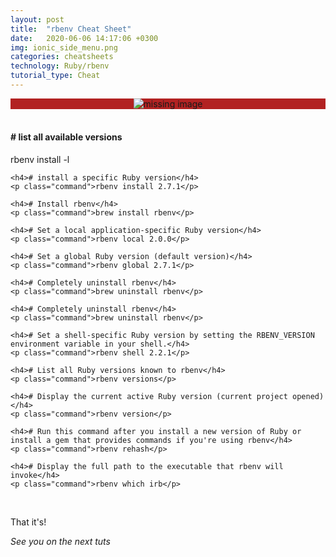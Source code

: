 ```yaml
---
layout: post
title:  "rbenv Cheat Sheet"
date:   2020-06-06 14:17:06 +0300
img: ionic_side_menu.png
categories: cheatsheets
technology: Ruby/rbenv
tutorial_type: Cheat
---
```


<div align="center" style="background-color:#B22222"> 
<img srcset="
  https://drive.google.com/uc?id=1iW42TfZZQnPVwxPhMBnoH_IgiPCnodFv 1x,
  https://drive.google.com/uc?id=1iW42TfZZQnPVwxPhMBnoH_IgiPCnodFv 3.5x
" alt="missing image">
</div>
<br>


<div class="window">
  <div class="terminal">
    <h4># list all available versions</h4>
    <p class="command">rbenv install -l</p>
  
    <h4># install a specific Ruby version</h4>
    <p class="command">rbenv install 2.7.1</p>

    <h4># Install rbenv</h4>
    <p class="command">brew install rbenv</p>

    <h4># Set a local application-specific Ruby version</h4>
    <p class="command">rbenv local 2.0.0</p>

    <h4># Set a global Ruby version (default version)</h4>
    <p class="command">rbenv global 2.7.1</p>

    <h4># Completely uninstall rbenv</h4>
    <p class="command">brew uninstall rbenv</p>

    <h4># Completely uninstall rbenv</h4>
    <p class="command">brew uninstall rbenv</p>

    <h4># Set a shell-specific Ruby version by setting the RBENV_VERSION environment variable in your shell.</h4>
    <p class="command">rbenv shell 2.2.1</p>

    <h4># List all Ruby versions known to rbenv</h4>
    <p class="command">rbenv versions</p>

    <h4># Display the current active Ruby version (current project opened)</h4>
    <p class="command">rbenv version</p>

    <h4># Run this command after you install a new version of Ruby or install a gem that provides commands if you're using rbenv</h4>
    <p class="command">rbenv rehash</p>

    <h4># Display the full path to the executable that rbenv will invoke</h4>
    <p class="command">rbenv which irb</p>

  </div>
</div>
<br>



That it's!

*See you on the next tuts*



